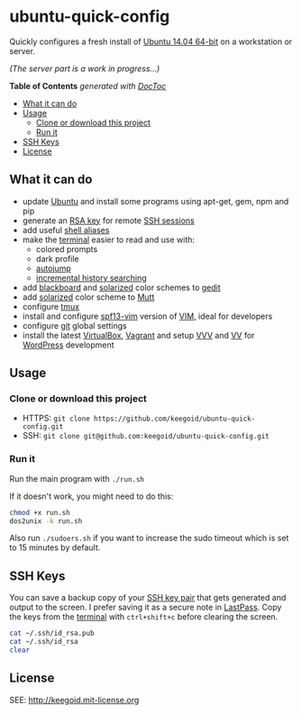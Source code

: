 ubuntu-quick-config
===================

Quickly configures a fresh install of [Ubuntu 14.04 64-bit][tt] on a workstation or server.

*(The server part is a work in progress...)*

<!-- START doctoc generated TOC please keep comment here to allow auto update -->
<!-- DON'T EDIT THIS SECTION, INSTEAD RE-RUN doctoc TO UPDATE -->
**Table of Contents**  *generated with [DocToc](https://github.com/thlorenz/doctoc)*

- [What it can do](#what-it-can-do)
- [Usage](#usage)
  - [Clone or download this project](#clone-or-download-this-project)
  - [Run it](#run-it)
- [SSH Keys](#ssh-keys)
- [License](#license)

<!-- END doctoc generated TOC please keep comment here to allow auto update -->

## What it can do

- update [Ubuntu][ubuntu] and install some programs using apt-get, gem, npm and pip
- generate an [RSA key][sshkey] for remote [SSH sessions][ssh]
- add useful [shell aliases][sa]
- make the [terminal][gt] easier to read and use with:
    - colored prompts
    - dark profile
    - [autojump][aj]
    - [incremental history searching][ihs]
- add [blackboard][bb] and [solarized][gsolar] color schemes to [gedit][gedit]
- add [solarized][msolar] color scheme to [Mutt][mutt]
- configure [tmux][tmux]
- install and configure [spf13-vim][spf13] version of [VIM][vim], ideal for developers
- configure [git][git] global settings
- install the latest [VirtualBox][vb], [Vagrant][vg] and setup [VVV][vvv] and [VV][vv] for [WordPress][wp] development

## Usage

### Clone or download this project

- HTTPS: `git clone https://github.com/keegoid/ubuntu-quick-config.git`
- SSH: `git clone git@github.com:keegoid/ubuntu-quick-config.git`

### Run it

Run the main program with `./run.sh`

If it doesn't work, you might need to do this:

```bash
chmod +x run.sh
dos2unix -k run.sh
```

Also run `./sudoers.sh` if you want to increase the sudo timeout which is set to 15 minutes by default.

## SSH Keys

You can save a backup copy of your [SSH key pair][sshkey] that gets generated and output to the screen. I prefer saving it as a secure note in [LastPass][lp]. Copy the keys from the [terminal][gt] with `ctrl+shift+c` before clearing the screen.

```bash
cat ~/.ssh/id_rsa.pub
cat ~/.ssh/id_rsa
clear
```

## License

SEE: http://keegoid.mit-license.org


[ubuntu]:   http://www.ubuntu.com/global
[gedit]:    https://wiki.gnome.org/Apps/Gedit
[vim]:      http://www.vim.org/
[spf13]:    http://vim.spf13.com/
[tt]:       https://wiki.ubuntu.com/TrustyTahr/ReleaseNotes
[gt]:       http://manpages.ubuntu.com/manpages/hardy/man1/gnome-terminal.1.html
[ihs]:      https://help.ubuntu.com/community/UsingTheTerminal#An_extremely_handy_tool_::_Incremental_history_searching
[tsolar]:   https://github.com/Anthony25/gnome-terminal-colors-solarized
[gsolar]:   https://github.com/mattcan/solarized-gedit
[msolar]:   https://github.com/altercation/mutt-colors-solarized
[bb]:       https://github.com/afair/dot-gedit
[tmux]:     https://tmux.github.io/
[mutt]:     http://www.mutt.org/
[vb]:       https://www.virtualbox.org/
[vg]:       https://www.vagrantup.com/
[vvv]:      https://github.com/Varying-Vagrant-Vagrants/VVV
[vv]:       https://github.com/bradp/vv
[aj]:       https://github.com/wting/autojump
[wp]:       https://wordpress.org/
[ss]:       http://en.wikipedia.org/wiki/Shell_script
[ssh]:      http://en.wikipedia.org/wiki/Secure_Shell
[sshkey]:   http://en.wikipedia.org/wiki/Ssh-keygen
[gpgkey]:   http://en.wikipedia.org/wiki/GNU_Privacy_Guard
[sa]:       http://en.wikipedia.org/wiki/Alias_%28command%29
[gh]:       https://github.com/
[git]:      https://git-scm.com/
[lp]:       https://lastpass.com/f?3202156
[twitter]:  https://twitter.com/intent/tweet?screen_name=keegoid&text=loving%20your%20CentOS%207.0%20deploy%20scripts%20for%20%40middlemanapp%20or%20%40WordPress%20with%20%40nginxorg%20https%3A%2F%2Fgithub.com%2Fkeegoid%2Flinux-deploy-scripts
